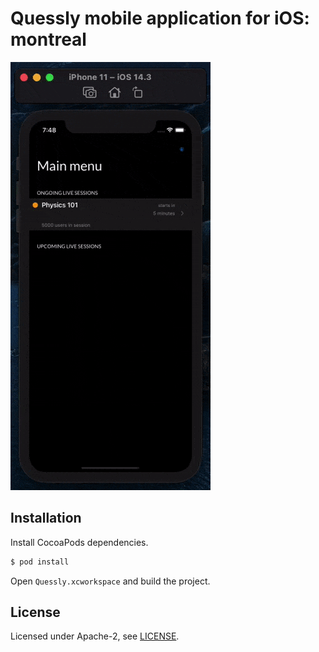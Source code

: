 # Quessly mobile application for iOS: montreal

![iPhone 11](https://github.com/Chatatata/montreal/blob/main/.github/assets/quessly-optimized.gif)

## Installation

Install CocoaPods dependencies.

```sh
$ pod install
```

Open `Quessly.xcworkspace` and build the project.

## License

Licensed under Apache-2, see [LICENSE](https://github.com/Chatatata/montreal/blob/main/LICENSE).
